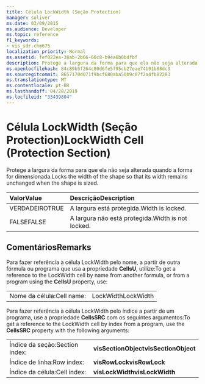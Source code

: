 ```yaml
---
title: Célula LockWidth (Seção Protection)
manager: soliver
ms.date: 03/09/2015
ms.audience: Developer
ms.topic: reference
f1_keywords:
- vis_sdr.chm675
localization_priority: Normal
ms.assetid: fef022ea-38ab-2b66-60c8-b94a6b0bdfbf
description: Protege a largura da forma para que ela não seja alterada quando a forma for dimensionada.
ms.openlocfilehash: 84c89b5f264c00d6fe5f95cb27eae74b91b88dc3
ms.sourcegitcommit: 8657170d071f9bcf680aba50b9c07f2a4fb82283
ms.translationtype: MT
ms.contentlocale: pt-BR
ms.lasthandoff: 04/28/2019
ms.locfileid: "33439804"
---
```

# <a name="lockwidth-cell-protection-section"></a><span data-ttu-id="eb4d6-103">Célula LockWidth (Seção Protection)</span><span class="sxs-lookup"><span data-stu-id="eb4d6-103">LockWidth Cell (Protection Section)</span></span>

<span data-ttu-id="eb4d6-104">Protege a largura da forma para que ela não seja alterada quando a forma for dimensionada.</span><span class="sxs-lookup"><span data-stu-id="eb4d6-104">Locks the width of the shape so that its width remains unchanged when the shape is sized.</span></span>
  
|<span data-ttu-id="eb4d6-105">**Valor**</span><span class="sxs-lookup"><span data-stu-id="eb4d6-105">**Value**</span></span>|<span data-ttu-id="eb4d6-106">**Descrição**</span><span class="sxs-lookup"><span data-stu-id="eb4d6-106">**Description**</span></span>|
|:-----|:-----|
| <span data-ttu-id="eb4d6-107">VERDADEIRO</span><span class="sxs-lookup"><span data-stu-id="eb4d6-107">TRUE</span></span>  <br/> | <span data-ttu-id="eb4d6-108">A largura está protegida.</span><span class="sxs-lookup"><span data-stu-id="eb4d6-108">Width is locked.</span></span>  <br/> |
| <span data-ttu-id="eb4d6-109">FALSE</span><span class="sxs-lookup"><span data-stu-id="eb4d6-109">FALSE</span></span>  <br/> | <span data-ttu-id="eb4d6-110">A largura não está protegida.</span><span class="sxs-lookup"><span data-stu-id="eb4d6-110">Width is not locked.</span></span>  <br/> |
   
## <a name="remarks"></a><span data-ttu-id="eb4d6-111">Comentários</span><span class="sxs-lookup"><span data-stu-id="eb4d6-111">Remarks</span></span>

<span data-ttu-id="eb4d6-112">Para fazer referência à célula LockWidth pelo nome, a partir de outra fórmula ou programa que usa a propriedade **CellsU**, utilize:</span><span class="sxs-lookup"><span data-stu-id="eb4d6-112">To get a reference to the LockWidth cell by name from another formula, or from a program using the **CellsU** property, use:</span></span> 
  
|||
|:-----|:-----|
| <span data-ttu-id="eb4d6-113">Nome da célula:</span><span class="sxs-lookup"><span data-stu-id="eb4d6-113">Cell name:</span></span>  <br/> | <span data-ttu-id="eb4d6-114">LockWidth</span><span class="sxs-lookup"><span data-stu-id="eb4d6-114">LockWidth</span></span>  <br/> |
   
<span data-ttu-id="eb4d6-115">Para fazer referência à célula LockWidth pelo índice a partir de um programa, use a propriedade **CellsSRC** com os seguintes argumentos:</span><span class="sxs-lookup"><span data-stu-id="eb4d6-115">To get a reference to the LockWidth cell by index from a program, use the **CellsSRC** property with the following arguments:</span></span> 
  
|||
|:-----|:-----|
| <span data-ttu-id="eb4d6-116">Índice da seção:</span><span class="sxs-lookup"><span data-stu-id="eb4d6-116">Section index:</span></span>  <br/> |<span data-ttu-id="eb4d6-117">**visSectionObject**</span><span class="sxs-lookup"><span data-stu-id="eb4d6-117">**visSectionObject**</span></span> <br/> |
| <span data-ttu-id="eb4d6-118">Índice de linha:</span><span class="sxs-lookup"><span data-stu-id="eb4d6-118">Row index:</span></span>  <br/> |<span data-ttu-id="eb4d6-119">**visRowLock**</span><span class="sxs-lookup"><span data-stu-id="eb4d6-119">**visRowLock**</span></span> <br/> |
| <span data-ttu-id="eb4d6-120">Índice da célula:</span><span class="sxs-lookup"><span data-stu-id="eb4d6-120">Cell index:</span></span>  <br/> |<span data-ttu-id="eb4d6-121">**visLockWidth**</span><span class="sxs-lookup"><span data-stu-id="eb4d6-121">**visLockWidth**</span></span> <br/> |
   

